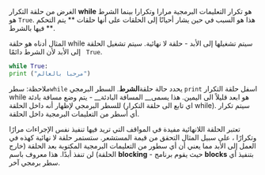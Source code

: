 الغرض من حلقة التكرار **while** هو تكرار التعليمات البرمجية مرارا وتكرارا بينما الشرط هو `True`. هذا هو السبب في حين يشار أحيانًا إلى الحلقات على أنها حلقات ** يتم التحكم فيها بالشرط **.

المثال أدناه هو حلقة while سيتم تشغيلها إلى الأبد - حلقة لا نهائية. سيتم تشغيل الحلقة إلى الأبد لأن الشرط دائمًا ` True`.

```python
while True:
print ("مرحبا بالعالم")
```

ملاحظة: سطر`while` يحدد حالة حلقة**الشرط**. السطر البرمجي `print` اسفل حلقة التكرار while هو ابعد قليلاً الى اليمين. هذا يسمى__ المسافة البادئة__ - يتم وضع مسافة بادئة للسطر البرمجي لإظهار أنه داخل الحلقة (اي تابع الى حلقة التكرار while). سيتم تكرار أي أسطر من التعليمات البرمجية داخل الحلقة.

تعتبر الحلقة اللانهائية مفيدة في المواقف التي تريد فيها تنفيذ نفس الإجراءات مرارًا وتكرارًا ، على سبيل المثال التحقق من قيمة المستشعر. ستستمر حلقة لا نهائية كهذه في العمل إلى الأبد مما يعني أن أي سطور من التعليمات البرمجية المكتوبة بعد الحلقة (خارج الحلقة) لن تنفذ أبدًا. هذا معروف باسم **blocking** - حيث يقوم برنامج **blocks** بتنفيذ أي سطر برمجي آخر.
